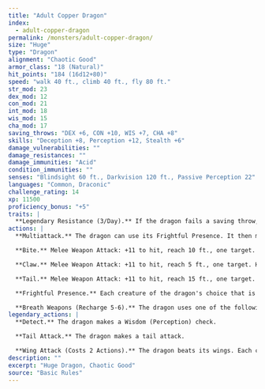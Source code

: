 ```yaml
---
title: "Adult Copper Dragon"
index:
  - adult-copper-dragon
permalink: /monsters/adult-copper-dragon/
size: "Huge"
type: "Dragon"
alignment: "Chaotic Good"
armor_class: "18 (Natural)"
hit_points: "184 (16d12+80)"
speed: "walk 40 ft., climb 40 ft., fly 80 ft."
str_mod: 23
dex_mod: 12
con_mod: 21
int_mod: 18
wis_mod: 15
cha_mod: 17
saving_throws: "DEX +6, CON +10, WIS +7, CHA +8"
skills: "Deception +8, Perception +12, Stealth +6"
damage_vulnerabilities: ""
damage_resistances: ""
damage_immunities: "Acid"
condition_immunities: ""
senses: "Blindsight 60 ft., Darkvision 120 ft., Passive Perception 22"
languages: "Common, Draconic"
challenge_rating: 14
xp: 11500
proficiency_bonus: "+5"
traits: |
  **Legendary Resistance (3/Day).** If the dragon fails a saving throw, it can choose to succeed instead.
actions: |
  **Multiattack.** The dragon can use its Frightful Presence. It then makes three attacks: one with its bite and two with its claws.

  **Bite.** Melee Weapon Attack: +11 to hit, reach 10 ft., one target. Hit: 17 (2d10 + 6) piercing damage.

  **Claw.** Melee Weapon Attack: +11 to hit, reach 5 ft., one target. Hit: 13 (2d6 + 6) slashing damage.

  **Tail.** Melee Weapon Attack: +11 to hit, reach 15 ft., one target. Hit: 15 (2d8 + 6) bludgeoning damage.

  **Frightful Presence.** Each creature of the dragon's choice that is within 120 feet of the dragon and aware of it must succeed on a DC 16 Wisdom saving throw or become frightened for 1 minute. A creature can repeat the saving throw at the end of each of its turns, ending the effect on itself on a success. If a creature's saving throw is successful or the effect ends for it, the creature is immune to the dragon's Frightful Presence for the next 24 hours.

  **Breath Weapons (Recharge 5-6).** The dragon uses one of the following breath weapons. Acid Breath. The dragon exhales acid in an 60-foot line that is 5 feet wide. Each creature in that line must make a DC 18 Dexterity saving throw, taking 54 (12d8) acid damage on a failed save, or half as much damage on a successful one. Slowing Breath. The dragon exhales gas in a 60-foot cone. Each creature in that area must succeed on a DC 18 Constitution saving throw. On a failed save, the creature can't use reactions, its speed is halved, and it can't make more than one attack on its turn. In addition, the creature can use either an action or a bonus action on its turn, but not both. These effects last for 1 minute. The creature can repeat the saving throw at the end of each of its turns, ending the effect on itself with a successful save.  
legendary_actions: |
  **Detect.** The dragon makes a Wisdom (Perception) check.

  **Tail Attack.** The dragon makes a tail attack.

  **Wing Attack (Costs 2 Actions).** The dragon beats its wings. Each creature within 10 ft. of the dragon must succeed on a DC 19 Dexterity saving throw or take 13 (2d6 + 6) bludgeoning damage and be knocked prone. The dragon can then fly up to half its flying speed.
description: ""
excerpt: "Huge Dragon, Chaotic Good"
source: "Basic Rules"
---
```

